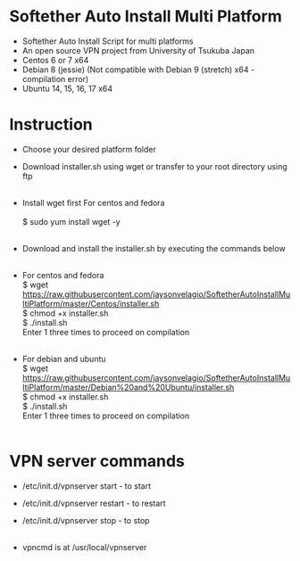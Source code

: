 # Softether Auto Install Multi Platform<br />
* Softether Auto Install Script for multi platforms<br />
* An open source VPN project from University of Tsukuba Japan<br />
* Centos 6 or 7 x64
* Debian 8 (jessie) (Not compatible with Debian 9 (stretch) x64 - compilation error)
* Ubuntu 14, 15, 16, 17 x64
# Instruction<br />

* Choose your desired platform folder<br />
* Download installer.sh using wget or transfer to your root directory using ftp<br /><br />

* Install wget first For centos and fedora<br /><br />
$ sudo yum install wget -y<br /><br />


* Download and install the installer.sh by executing the commands below<br /><br />

* For centos and fedora<br />
$ wget https://raw.githubusercontent.com/jaysonvelagio/SoftetherAutoInstallMultiPlatform/master/Centos/installer.sh<br />
$ chmod +x installer.sh<br />
$ ./install.sh<br />
Enter 1 three times to proceed on compilation<br /><br />

* For debian and ubuntu<br />
$ wget https://raw.githubusercontent.com/jaysonvelagio/SoftetherAutoInstallMultiPlatform/master/Debian%20and%20Ubuntu/installer.sh<br />
$ chmod +x installer.sh<br />
$ ./install.sh<br />
Enter 1 three times to proceed on compilation<br /><br />

# VPN server commands<br />
* /etc/init.d/vpnserver start - to start<br />
* /etc/init.d/vpnserver restart - to restart<br />
* /etc/init.d/vpnserver stop - to stop<br /><br />

* vpncmd is at /usr/local/vpnserver



